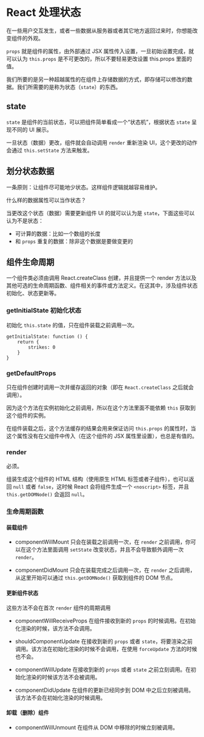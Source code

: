 # React 处理状态

在一些用户交互发生，或者一些数据从服务器或者其它地方返回过来时，你想能改变组件的外观。

`props` 就是组件的属性，由外部通过 JSX 属性传入设置，一旦初始设置完成，就可以认为 `this.props` 是不可更改的，所以不要轻易更改设置 this.props 里面的值。

我们所要的是另一种超越属性的在组件上存储数据的方式，即存储可以修改的数据。我们所需要的是称为状态（`state`）的东西。

## state

`state` 是组件的当前状态，可以把组件简单看成一个“状态机”，根据状态 `state` 呈现不同的 UI 展示。

一旦状态（数据）更改，组件就会自动调用 `render` 重新渲染 UI，这个更改的动作会通过 `this.setState` 方法来触发。

## 划分状态数据

一条原则：让组件尽可能地少状态。这样组件逻辑就越容易维护。

什么样的数据属性可以当作状态？

当更改这个状态（数据）需要更新组件 UI 的就可以认为是 `state`，下面这些可以认为不是状态：

* 可计算的数据：比如一个数组的长度
* 和 `props` 重复的数据：除非这个数据是要做变更的

## 组件生命周期

一个组件类必须由调用 React.createClass 创建，并且提供一个 render 方法以及其他可选的生命周期函数、组件相关的事件或方法定义。在这其中，涉及组件状态初始化、状态更新等。

### getInitialState 初始化状态

初始化 `this.state` 的值，只在组件装载之前调用一次。

```
getInitialState: function () {
    return {
        strikes: 0
    }
}
```

### getDefaultProps

只在组件创建时调用一次并缓存返回的对象（即在 `React.createClass` 之后就会调用）。

因为这个方法在实例初始化之前调用，所以在这个方法里面不能依赖 `this` 获取到这个组件的实例。

在组件装载之后，这个方法缓存的结果会用来保证访问 `this.props` 的属性时，当这个属性没有在父组件中传入（在这个组件的 JSX 属性里设置），也总是有值的。

### render

必须。

组装生成这个组件的 HTML 结构（使用原生 HTML 标签或者子组件），也可以返回 `null` 或者 `false`，这时候 React 会将组件生成一个 `<noscript>` 标签，并且 `this.getDOMNode()` 会返回 `null`。

### 生命周期函数

#### 装载组件

* componentWillMount 只会在装载之前调用一次，在 `render` 之前调用，你可以在这个方法里面调用 `setState` 改变状态，并且不会导致额外调用一次 `render`。

* componentDidMount 只会在装载完成之后调用一次，在 `render` 之后调用，从这里开始可以通过 `this.getDOMNode()` 获取到组件的 DOM 节点。

#### 更新组件状态

这些方法不会在首次 `render` 组件的周期调用

* componentWillReceiveProps 在组件接收到新的 `props` 的时候调用。在初始化渲染的时候，该方法不会调用。

* shouldComponentUpdate 在接收到新的 `props` 或者 `state`，将要渲染之前调用。该方法在初始化渲染的时候不会调用，在使用 `forceUpdate` 方法的时候也不会。

* componentWillUpdate 在接收到新的 `props` 或者 `state` 之前立刻调用。在初始化渲染的时候该方法不会被调用。

* componentDidUpdate 在组件的更新已经同步到 DOM 中之后立刻被调用。该方法不会在初始化渲染的时候调用。

#### 卸载（删除）组件

* componentWillUnmount 在组件从 DOM 中移除的时候立刻被调用。
